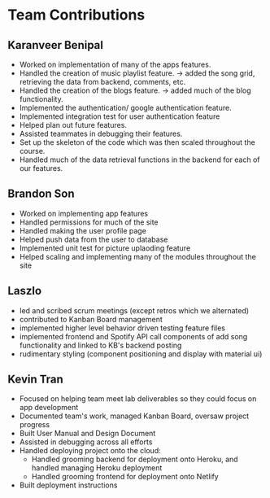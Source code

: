 # Team Contributions


## Karanveer Benipal
- Worked on implementation of many of the apps features.
- Handled the creation of music playlist feature. -> added the song grid, retrieving the data from backend, comments, etc.
- Handled the creation of the blogs feature. -> added much of the blog functionality. 
- Implemented the authentication/ google authentication feature.
- Implemented integration test for user authentication feature
- Helped plan out future features.
- Assisted teammates in debugging their features.
- Set up the skeleton of the code which was then scaled throughout the course.
- Handled much of the data retrieval functions in the backend for each of our features.

## Brandon Son
- Worked on implementing app features
- Handled permissions for much of the site
- Handled making the user profile page
- Helped push data from the user to database
- Implemented unit test for picture uplaoding feature
- Helped scaling and implementing many of the modules throughout the site

## Laszlo
- led and scribed scrum meetings (except retros which we alternated)
- contributed to Kanban Board management
- implemented higher level behavior driven testing feature files
- implemented frontend and Spotify API call components of add song functionality and linked to KB's backend posting
- rudimentary styling (component positioning and display with material ui)


## Kevin Tran

- Focused on helping team meet lab deliverables so they could focus on app development
- Documented team's work, managed Kanban Board, oversaw project progress
- Built User Manual and Design Document
- Assisted in debugging across all efforts
- Handled deploying project onto the cloud:
  - Handled grooming backend for deployment onto Heroku, and handled managing Heroku deployment
  - Handled grooming frontend for deployment onto Netlify
- Built deployment instructions
